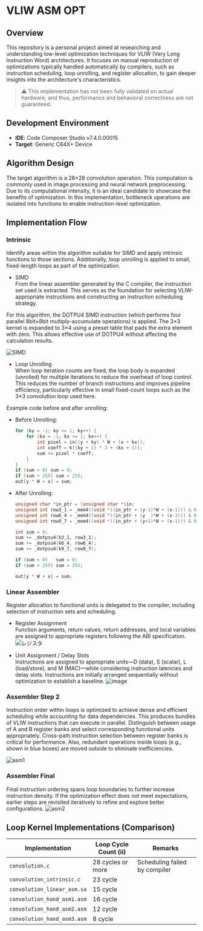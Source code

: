 # VLIW ASM OPT



## Overview

This repository is a personal project aimed at researching and understanding low-level optimization techniques for VLIW (Very Long Instruction Word) architectures. It focuses on manual reproduction of optimizations typically handled automatically by compilers, such as instruction scheduling, loop unrolling, and register allocation, to gain deeper insights into the architecture's characteristics.
> ⚠️ This implementation has not been fully validated on actual hardware, and thus, performance and behavioral correctness are not guaranteed.


## Development Environment

- **IDE**: Code Composer Studio v7.4.0.00015  
- **Target**: Generic C64X+ Device  



## Algorithm Design
The target algorithm is a 28×28 convolution operation. This computation is commonly used in image processing and neural network preprocessing. Due to its computational intensity, it is an ideal candidate to showcase the benefits of optimization. In this implementation, bottleneck operations are isolated into functions to enable instruction-level optimization.

## Implementation Flow

### Intrinsic 

Identify areas within the algorithm suitable for SIMD and apply intrinsic functions to those sections. Additionally, loop unrolling is applied to small, fixed-length loops as part of the optimization.




- SIMD<br>
    From the linear assembler generated by the C compiler, the instruction set used is extracted. This serves as the foundation for selecting VLIW-appropriate instructions and constructing an instruction scheduling strategy.

For this algorithm, the DOTPU4 SIMD instruction (which performs four parallel 8bit×8bit multiply-accumulate operations) is applied. The 3×3 kernel is expanded to 3×4 using a preset table that pads the extra element with zero. This allows effective use of DOTPU4 without affecting the calculation results.

![SIMD](https://github.com/user-attachments/assets/63149fca-079e-4926-a85e-2bb8c858632e)


- Loop Unrolling<br>
    When loop iteration counts are fixed, the loop body is expanded (unrolled) for multiple iterations to reduce the overhead of loop control. This reduces the number of branch instructions and improves pipeline efficiency, particularly effective in small fixed-count loops such as the 3×3 convolution loop used here.

Example code before and after unrolling:


  - Before Unrolling:
    ```c
    for (ky = -1; ky <= 1; ky++) {
        for (kx = -1; kx <= 1; kx++) {
            int pixel = in[(y + ky) * W + (x + kx)];
            int coeff = k[(ky + 1) * 3 + (kx + 1)];
            sum += pixel * coeff;
        }
    }
    if (sum < 0) sum = 0;
    if (sum > 255) sum = 255;
    out[y * W + x] = sum;
    ```

  - After Unrolling:
    
    ```c
    unsigned char *in_ptr = (unsigned char *)in;
    unsigned int row3_1 = _mem4((void *)(in_ptr + (y-1)*W + (x-1))) & 0xFFFFFF;
    unsigned int row6_4 = _mem4((void *)(in_ptr + (y  )*W + (x-1))) & 0xFFFFFF;
    unsigned int row9_7 = _mem4((void *)(in_ptr + (y+1)*W + (x-1))) & 0xFFFFFF;

    int sum = 0;
    sum += _dotpsu4(k3_1, row3_1);
    sum += _dotpsu4(k6_4, row6_4);
    sum += _dotpsu4(k9_7, row9_7);

    if (sum < 0)   sum = 0;
    if (sum > 255) sum = 255;

    out[y * W + x] = sum;
    ```




### Linear Assembler
Register allocation to functional units is delegated to the compiler, including selection of instruction sets and scheduling.

- Register Assignment<br>
    Function arguments, return values, return addresses, and local variables are assigned to appropriate registers following the ABI specification.
    ![レジスタ](https://github.com/user-attachments/assets/c2f9b3a0-5838-4c07-b363-d40d4d56bbc7)

- Unit Assignment / Delay Slots<br>
    Instructions are assigned to appropriate units—D (data), S (scalar), L (load/store), and M (MAC)—while considering instruction latencies and delay slots. Instructions are initially arranged sequentially without optimization to establish a baseline.
![image](https://github.com/user-attachments/assets/f6a0a5b1-a5d6-45b9-adc3-633430141587)


### Assembler Step 2
Instruction order within loops is optimized to achieve dense and efficient scheduling while accounting for data dependencies. This produces bundles of VLIW instructions that can execute in parallel.
Distinguish between usage of A and B register banks and select corresponding functional units appropriately. Cross-path instruction selection between register banks is critical for performance. Also, redundant operations inside loops (e.g., shown in blue boxes) are moved outside to eliminate inefficiencies.

![asm1](https://github.com/user-attachments/assets/2656deb7-3d2e-4b55-a12d-205e9cc87363)


### Assembler Final

Final instruction ordering spans loop boundaries to further increase instruction density. If the optimization effect does not meet expectations, earlier steps are revisited iteratively to refine and explore better configurations.
![asm2](https://github.com/user-attachments/assets/bb87cc15-1b4d-4b3d-be28-731a0cca22f7)



## Loop Kernel Implementations (Comparison)

| Implementation | Loop Cycle Count (ii)                      | Remarks |
|--------|------------------------------|------|
| `convolution.c`   | 28 cycles or more | Scheduling failed by compiler |
| `convolution_intrinsic.c` | 23 cycle | |
| `convolution_linear_asm.sa`| 15 cycle  |  |
| `convolution_hand_asm1.asm`    | 16 cycle  |  |
| `convolution_hand_asm2.asm`    | 12 cycle  |  |
| `convolution_hand_asm3.asm`    | 8 cycle |



